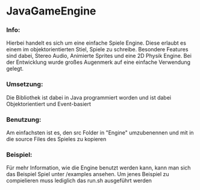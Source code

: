 # JavaGameEngine

### Info:

Hierbei handelt es sich um eine einfache Spiele Engine. Diese erlaubt es einem im objektorientierten Stiel,  Spiele zu schreibe.  Besondere Features sind dabei, Stereo Audio,  Animierte Sprites und eine 2D Physik Engine. Bei der Entwicklung wurde großes Augenmerk auf eine einfache Verwendung gelegt.

### Umsetzung:

Die Bibliothek ist dabei in Java programmiert worden und ist dabei Objektorientiert und Event-basiert

### Benutzung:

Am einfachsten ist es, den src Folder in "Engine" umzubenennen und mit in die source Files des Spieles zu kopieren

### Beispiel:

Für mehr Information, wie die Engine benutzt werden kann, kann man sich das Beispiel Spiel unter /examples ansehen. Um jenes Beispiel zu compielieren muss lediglich das run.sh ausgeführt werden
